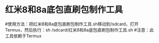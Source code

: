 # 红米8和8a底包直刷包制作工具
#使用方法：把红米8和8a底包直刷包制作工具.sh移动到/sdcard，打开Termux，然后执行：sh /sdcard/红米8和8a底包直刷包制作工具.sh
#注意：此工具依赖于Termux
